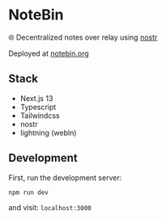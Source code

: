# NoteBin

🌐 Decentralized notes over relay using [nostr](https://github.com/nostr-protocol/nips/blob/master/01.md)

Deployed at [notebin.org](https://www.notebin.org/)

## Stack

- Next.js 13
- Typescript
- Tailwindcss
- nostr
- lightning (webln)

## Development

First, run the development server:

```bash
npm run dev
```

and visit: `localhost:3000`
